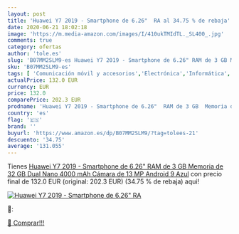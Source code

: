 ```yaml
---
layout: post
title: 'Huawei Y7 2019 - Smartphone de 6.26"  RA al 34.75 % de rebaja'
date: 2020-06-21 18:02:18
image: 'https://m.media-amazon.com/images/I/410ukTMIdTL._SL400_.jpg'
comments: true
category: ofertas
author: 'tole.es'
slug: 'B07MM2SLM9-es Huawei Y7 2019 - Smartphone de 6.26" RAM de 3 GB Memoria...'
sku: 'B07MM2SLM9-es'
tags: [ 'Comunicación móvil y accesorios','Electrónica','Informática','Móviles','Móviles y smartphones libres','Tablets','android', ]
actualPrice: 132.0 EUR
currency: EUR
price: 132.0
comparePrice: 202.3 EUR
prodname: 'Huawei Y7 2019 - Smartphone de 6.26"  RAM de 3 GB  Memoria de 32 GB  Dual Nano  4000 mAh  Cámara de 13 MP  Android 9  Azul'
country: 'es'
flag: '🇪🇸'
brand: ''
buyurl: 'https://www.amazon.es/dp/B07MM2SLM9/?tag=tolees-21'
descuento: '34.75'
average: '131.055'
---
```


Tienes [Huawei Y7 2019 - Smartphone de 6.26"  RAM de 3 GB  Memoria de 32 GB  Dual Nano  4000 mAh  Cámara de 13 MP  Android 9  Azul](https://www.amazon.es/dp/B07MM2SLM9/?tag=tolees-21) con precio final de  132.0 EUR (original: 202.3 EUR) (34.75 %  de rebaja) aqui!

[![Huawei Y7 2019 - Smartphone de 6.26"  RA](https://m.media-amazon.com/images/I/410ukTMIdTL._SL400_.jpg)](https://www.amazon.es/dp/B07MM2SLM9/?tag=tolees-21)

🔎:


[🛒 Comprar!!!](https://www.amazon.es/dp/B07MM2SLM9/?tag=tolees-21)
